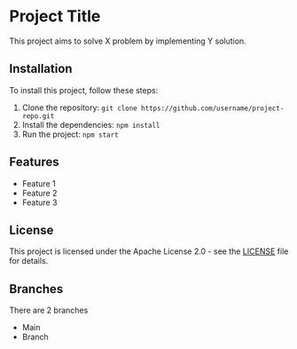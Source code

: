 # Project Title

This project aims to solve X problem by implementing Y solution.

## Installation

To install this project, follow these steps:
1. Clone the repository: `git clone https://github.com/username/project-repo.git`
2. Install the dependencies: `npm install`
3. Run the project: `npm start`

## Features

- Feature 1
- Feature 2
- Feature 3

## License

This project is licensed under the Apache License 2.0 - see the [LICENSE](LICENSE) file for details.
## Branches
There are 2 branches 
- Main
- Branch
